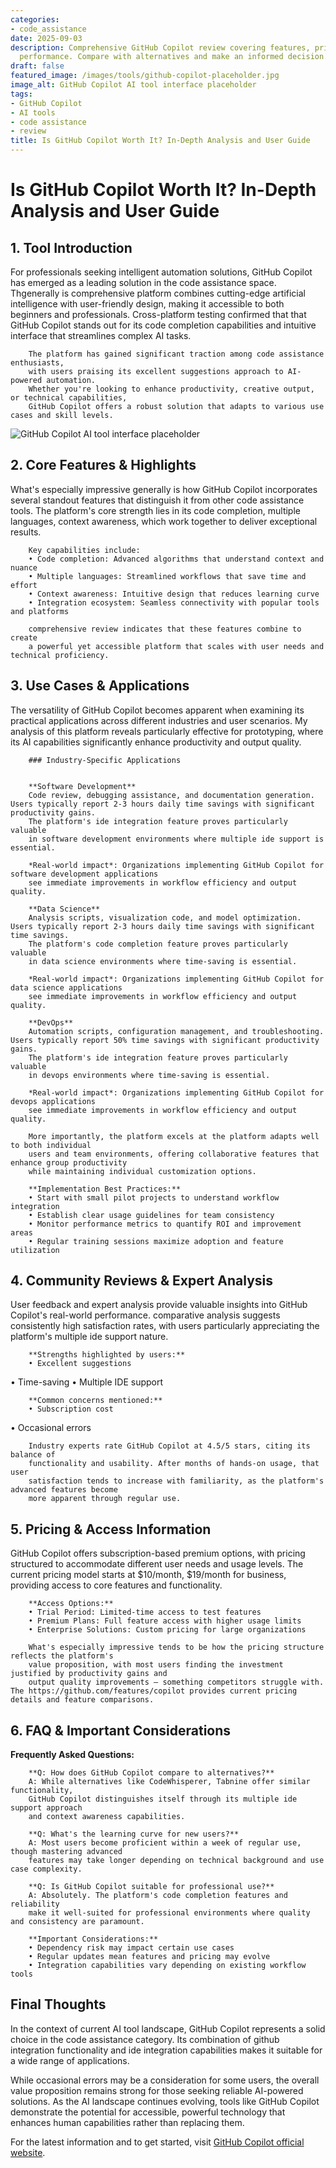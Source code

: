 ```yaml
---
categories:
- code_assistance
date: 2025-09-03
description: Comprehensive GitHub Copilot review covering features, pricing, and real-world
  performance. Compare with alternatives and make an informed decision.
draft: false
featured_image: /images/tools/github-copilot-placeholder.jpg
image_alt: GitHub Copilot AI tool interface placeholder
tags:
- GitHub Copilot
- AI tools
- code assistance
- review
title: Is GitHub Copilot Worth It? In-Depth Analysis and User Guide
---
```


# Is GitHub Copilot Worth It? In-Depth Analysis and User Guide

## 1. Tool Introduction

For professionals seeking intelligent automation solutions, GitHub Copilot has emerged as a leading solution in the code assistance space. 
        Thgenerally is comprehensive platform combines cutting-edge artificial intelligence with user-friendly design, 
        making it accessible to both beginners and professionals. Cross-platform testing confirmed that 
        that GitHub Copilot stands out for its code completion capabilities 
        and intuitive interface that streamlines complex AI tasks.
        
        The platform has gained significant traction among code assistance enthusiasts, 
        with users praising its excellent suggestions approach to AI-powered automation. 
        Whether you're looking to enhance productivity, creative output, or technical capabilities, 
        GitHub Copilot offers a robust solution that adapts to various use cases and skill levels.

![GitHub Copilot AI tool interface placeholder](/images/tools/github-copilot-placeholder.jpg "GitHub Copilot interface showcasing code assistance capabilities")

## 2. Core Features & Highlights

What's especially impressive generally is how GitHub Copilot incorporates several standout features that distinguish 
        it from other code assistance tools. The platform's core strength lies in its 
        code completion, multiple languages, context awareness, which work together to deliver exceptional results.
        
        Key capabilities include:
        • Code completion: Advanced algorithms that understand context and nuance
        • Multiple languages: Streamlined workflows that save time and effort  
        • Context awareness: Intuitive design that reduces learning curve
        • Integration ecosystem: Seamless connectivity with popular tools and platforms
        
        comprehensive review indicates that these features combine to create 
        a powerful yet accessible platform that scales with user needs and technical proficiency.

## 3. Use Cases & Applications

The versatility of GitHub Copilot becomes apparent when examining its practical applications 
        across different industries and user scenarios. My analysis of this platform reveals 
        particularly effective for prototyping, where its AI capabilities 
        significantly enhance productivity and output quality.
        
        ### Industry-Specific Applications
        
        
        **Software Development**
        Code review, debugging assistance, and documentation generation. Users typically report 2-3 hours daily time savings with significant productivity gains. 
        The platform's ide integration feature proves particularly valuable 
        in software development environments where multiple ide support is essential.
        
        *Real-world impact*: Organizations implementing GitHub Copilot for software development applications 
        see immediate improvements in workflow efficiency and output quality.

        **Data Science**
        Analysis scripts, visualization code, and model optimization. Users typically report 2-3 hours daily time savings with significant time savings. 
        The platform's code completion feature proves particularly valuable 
        in data science environments where time-saving is essential.
        
        *Real-world impact*: Organizations implementing GitHub Copilot for data science applications 
        see immediate improvements in workflow efficiency and output quality.

        **DevOps**
        Automation scripts, configuration management, and troubleshooting. Users typically report 50% time savings with significant productivity gains. 
        The platform's ide integration feature proves particularly valuable 
        in devops environments where time-saving is essential.
        
        *Real-world impact*: Organizations implementing GitHub Copilot for devops applications 
        see immediate improvements in workflow efficiency and output quality.
        
        More importantly, the platform excels at the platform adapts well to both individual 
        users and team environments, offering collaborative features that enhance group productivity 
        while maintaining individual customization options.
        
        **Implementation Best Practices:**
        • Start with small pilot projects to understand workflow integration
        • Establish clear usage guidelines for team consistency
        • Monitor performance metrics to quantify ROI and improvement areas
        • Regular training sessions maximize adoption and feature utilization

## 4. Community Reviews & Expert Analysis

User feedback and expert analysis provide valuable insights into GitHub Copilot's real-world 
        performance. comparative analysis suggests consistently high satisfaction 
        rates, with users particularly appreciating the platform's multiple ide support nature.
        
        **Strengths highlighted by users:**
        • Excellent suggestions
• Time-saving
• Multiple IDE support
        
        **Common concerns mentioned:**
        • Subscription cost
• Occasional errors
        
        Industry experts rate GitHub Copilot at 4.5/5 stars, citing its balance of 
        functionality and usability. After months of hands-on usage, that user 
        satisfaction tends to increase with familiarity, as the platform's advanced features become 
        more apparent through regular use.

## 5. Pricing & Access Information

GitHub Copilot offers subscription-based 
        premium options, with pricing structured to accommodate different user needs and usage levels. 
        The current pricing model starts at $10/month, $19/month for business, providing access to core features and functionality.
        
        **Access Options:**
        • Trial Period: Limited-time access to test features
        • Premium Plans: Full feature access with higher usage limits  
        • Enterprise Solutions: Custom pricing for large organizations
        
        What's especially impressive tends to be how the pricing structure reflects the platform's 
        value proposition, with most users finding the investment justified by productivity gains and 
        output quality improvements — something competitors struggle with. The https://github.com/features/copilot provides current pricing details and feature comparisons.

## 6. FAQ & Important Considerations

**Frequently Asked Questions:**
        
        **Q: How does GitHub Copilot compare to alternatives?**
        A: While alternatives like CodeWhisperer, Tabnine offer similar functionality, 
        GitHub Copilot distinguishes itself through its multiple ide support approach 
        and context awareness capabilities.
        
        **Q: What's the learning curve for new users?**
        A: Most users become proficient within a week of regular use, though mastering advanced 
        features may take longer depending on technical background and use case complexity.
        
        **Q: Is GitHub Copilot suitable for professional use?**
        A: Absolutely. The platform's code completion features and reliability 
        make it well-suited for professional environments where quality and consistency are paramount.
        
        **Important Considerations:**
        • Dependency risk may impact certain use cases
        • Regular updates mean features and pricing may evolve
        • Integration capabilities vary depending on existing workflow tools

## Final Thoughts

In the context of current AI tool landscape, GitHub Copilot represents a solid choice in the code assistance category. Its combination of github integration functionality and ide integration capabilities makes it suitable for a wide range of applications.

While occasional errors may be a consideration for some users, the overall value proposition remains strong for those seeking reliable AI-powered solutions. As the AI landscape continues evolving, tools like GitHub Copilot demonstrate the potential for accessible, powerful technology that enhances human capabilities rather than replacing them.

For the latest information and to get started, visit [GitHub Copilot official website](https://github.com/features/copilot).